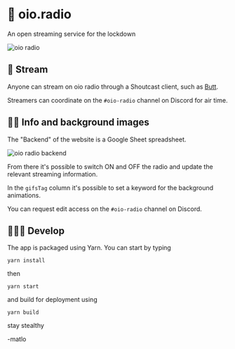 # 📡 oio.radio
An open streaming service for the lockdown

![oio radio](https://raw.githubusercontent.com/oio/oio.radio/master/pics/radioe.jpg)



## 🗼 Stream

Anyone can stream on oio radio through a Shoutcast client, such as [Butt](http://danielnoethen.de/butt/).

Streamers can coordinate on the `#oio-radio` channel on Discord for air time.



## 👯‍♀️ Info and background images

The "Backend" of the website is a Google Sheet spreadsheet. 

![oio radio backend](https://raw.githubusercontent.com/oio/oio.radio/master/pics/radio.gif)

From there it's possible to switch ON and OFF the radio and update the relevant streaming information.

In the `gifsTag` column it's possible to set a keyword for the background animations.

You can request edit access on the `#oio-radio` channel on Discord.



## 👩🏻‍💻 Develop

The app is packaged using Yarn.
You can start by typing 

```
yarn install
```
then 

```
yarn start
```

and build for deployment using

```
yarn build
```

stay stealthy

-matlo